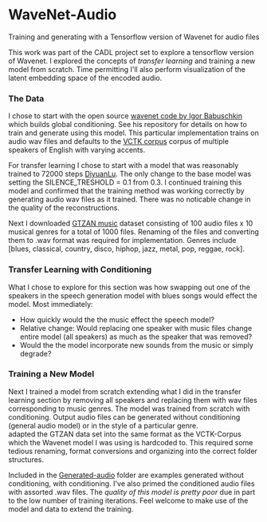 # WaveNet-Audio
Training and generating with a Tensorflow version of Wavenet for audio files

This work was part of the CADL project set to explore a tensorflow version of Wavenet. I explored the concepts of *transfer learning* and training a new model from scratch. Time permitting I'll also perform visualization of the latent embedding space of the encoded audio. 

### The Data
I chose to start with the open source [wavenet code by Igor Babuschkin](https://github.com/ibab/tensorflow-wavenet) which builds global conditioning. See his repository for details on how to train and generate using this model. This particular implementation trains on audio wav files and defaults to the  [VCTK corpus](http://homepages.inf.ed.ac.uk/jyamagis/page3/page58/page58.html) corpus of multiple speakers of English with varying accents.  

For transfer learning I chose to start with a model that was reasonably trained to 72000 steps [DiyuanLu](https://github.com/ibab/tensorflow-wavenet/files/1543096/2017-12-04T13-48-11.zip). The only change to the base model was setting the SILENCE_TRESHOLD = 0.1 from 0.3. I continued training this model and confirmed that the training method was working correctly by generating audio wav files as it trained. There was no noticable change in the quality of the reconstructions.

Next I downloaded [GTZAN music](https://www.kaggle.com/lnicalo/gtzan-musicspeech-collection) dataset consisting of 100 audio files x 10 musical genres for a total of 1000 files. Renaming of the files and converting them to .wav format was required for implementation. Genres include [blues, classical, country, disco, hiphop, jazz, metal, pop, reggae, rock].

### Transfer Learning with Conditioning
What I chose to explore for this section was how swapping out one of the speakers in the speech generation model with blues songs would effect the model. Most immediately:
- How quickly would the the music effect the speech model?
- Relative change: Would replacing one speaker with music files change entire model (all speakers) as much as the speaker that was removed?
- Would the the model incorporate new sounds from the music or simply degrade?

### Training a New Model
Next I trained a model from scratch extending what I did in the transfer learning section by removing all speakers and replacing them with wav files corresponding to music genres. The model was trained from scratch with conditioning. Output audio files can be generated without conditioning (general audio model) or in the style of a particular genre.  
adapted the GTZAN data set into the same format as the VCTK-Corpus which the Wavenet model I was using is hardcoded to. This required some tedious renaming, format conversions and organizing into the correct folder structures. 

Included in the [Generated-audio](https://github.com/giering/WaveNet-Audio/tree/master/Generated-audio) folder are examples generated without conditioning, with conditioning. I've also primed the conditioned audio files with assorted .wav files. The *quality of this model is pretty poor* due in part to the low number of training iterations. Feel welcome to make use of the model and data to extend the training.
